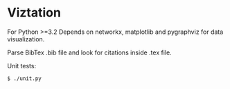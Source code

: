# Viztation

For Python >=3.2
Depends on networkx, matplotlib and pygraphviz for data visualization.

Parse BibTex .bib file and look for citations inside .tex file.


Unit tests:

    $ ./unit.py
